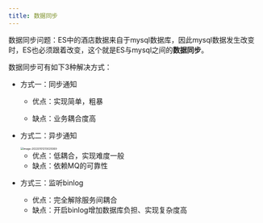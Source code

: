 ```yaml
---
title: 数据同步
---
```


数据同步问题：ES中的酒店数据来自于mysql数据库，因此mysql数据发生改变时，ES也必须跟着改变，这个就是ES与mysql之间的**数据同步**。

数据同步可有如下3种解决方式：

- 方式一：同步通知

    - 优点：实现简单，粗暴

    - 缺点：业务耦合度高

- 方式二：异步通知

    <img src="https://chua-n.gitee.io/figure-bed/notebook/数据库/Elasticsearch/image-20220101213025069.png" alt="image-20220101213025069" style="zoom:36%;" />

    - 优点：低耦合，实现难度一般
    - 缺点：依赖MQ的可靠性

- 方式三：监听binlog

    - 优点：完全解除服务间耦合
    - 缺点：开启binlog增加数据库负担、实现复杂度高